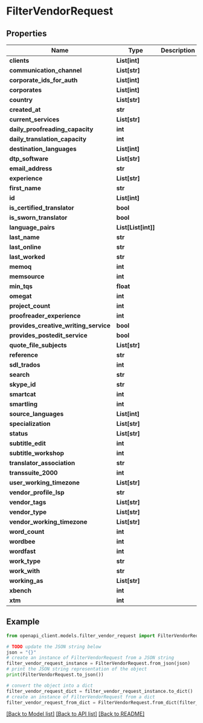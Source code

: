 # FilterVendorRequest


## Properties

Name | Type | Description | Notes
------------ | ------------- | ------------- | -------------
**clients** | **List[int]** |  | [optional] 
**communication_channel** | **List[str]** |  | [optional] 
**corporate_ids_for_auth** | **List[int]** |  | [optional] 
**corporates** | **List[int]** |  | [optional] 
**country** | **List[str]** |  | [optional] 
**created_at** | **str** |  | [optional] 
**current_services** | **List[str]** |  | [optional] 
**daily_proofreading_capacity** | **int** |  | [optional] 
**daily_translation_capacity** | **int** |  | [optional] 
**destination_languages** | **List[int]** |  | [optional] 
**dtp_software** | **List[str]** |  | [optional] 
**email_address** | **str** |  | [optional] 
**experience** | **List[str]** |  | [optional] 
**first_name** | **str** |  | [optional] 
**id** | **List[int]** |  | [optional] 
**is_certified_translator** | **bool** |  | [optional] 
**is_sworn_translator** | **bool** |  | [optional] 
**language_pairs** | **List[List[int]]** |  | [optional] 
**last_name** | **str** |  | [optional] 
**last_online** | **str** |  | [optional] 
**last_worked** | **str** |  | [optional] 
**memoq** | **int** |  | [optional] 
**memsource** | **int** |  | [optional] 
**min_tqs** | **float** |  | [optional] 
**omegat** | **int** |  | [optional] 
**project_count** | **int** |  | [optional] 
**proofreader_experience** | **int** |  | [optional] 
**provides_creative_writing_service** | **bool** |  | [optional] 
**provides_postedit_service** | **bool** |  | [optional] 
**quote_file_subjects** | **List[str]** |  | [optional] 
**reference** | **str** |  | [optional] 
**sdl_trados** | **int** |  | [optional] 
**search** | **str** |  | [optional] 
**skype_id** | **str** |  | [optional] 
**smartcat** | **int** |  | [optional] 
**smartling** | **int** |  | [optional] 
**source_languages** | **List[int]** |  | [optional] 
**specialization** | **List[str]** |  | [optional] 
**status** | **List[str]** |  | [optional] 
**subtitle_edit** | **int** |  | [optional] 
**subtitle_workshop** | **int** |  | [optional] 
**translator_association** | **str** |  | [optional] 
**transsuite_2000** | **int** |  | [optional] 
**user_working_timezone** | **List[str]** |  | [optional] 
**vendor_profile_lsp** | **str** |  | [optional] 
**vendor_tags** | **List[str]** |  | [optional] 
**vendor_type** | **List[str]** |  | [optional] 
**vendor_working_timezone** | **List[str]** |  | [optional] 
**word_count** | **int** |  | [optional] 
**wordbee** | **int** |  | [optional] 
**wordfast** | **int** |  | [optional] 
**work_type** | **str** |  | [optional] 
**work_with** | **str** |  | [optional] 
**working_as** | **List[str]** |  | [optional] 
**xbench** | **int** |  | [optional] 
**xtm** | **int** |  | [optional] 

## Example

```python
from openapi_client.models.filter_vendor_request import FilterVendorRequest

# TODO update the JSON string below
json = "{}"
# create an instance of FilterVendorRequest from a JSON string
filter_vendor_request_instance = FilterVendorRequest.from_json(json)
# print the JSON string representation of the object
print(FilterVendorRequest.to_json())

# convert the object into a dict
filter_vendor_request_dict = filter_vendor_request_instance.to_dict()
# create an instance of FilterVendorRequest from a dict
filter_vendor_request_from_dict = FilterVendorRequest.from_dict(filter_vendor_request_dict)
```
[[Back to Model list]](../README.md#documentation-for-models) [[Back to API list]](../README.md#documentation-for-api-endpoints) [[Back to README]](../README.md)


